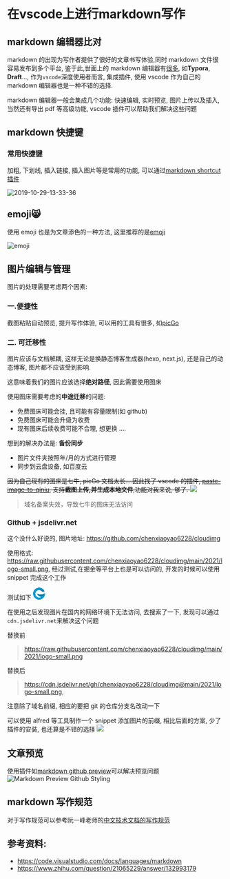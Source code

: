 # 在vscode上进行markdown写作

## markdown 编辑器比对

markdown 的出现为写作者提供了很好的文章书写体验,同时 markdown 文件很容易发布到多个平台, 鉴于此,世面上的 markdown 编辑器有[很多](https://zhuanlan.zhihu.com/p/69210764), 如**Typora**, **Draft**..., 作为`vscode`深度使用者而言, 集成插件, 使用 vscode 作为自己的 markdown 编辑器也是一种不错的选择.

markdown 编辑器一般会集成几个功能: 快速编辑, 实时预览, 图片上传以及插入, 当然还有导出 pdf 等高级功能, vscode 插件可以帮助我们解决这些问题

## markdown 快捷键

### 常用快捷键

加粗, 下划线, 插入链接, 插入图片等是常用的功能, 可以通过[markdown shortcut 插件](https://marketplace.visualstudio.com/items?itemName=mdickin.markdown-shortcuts)

![2019-10-29-13-33-36](https://cdn.jsdelivr.net/gh/chenxiaoyao6228/cloudimg@main/2019//10/2019-10-29-13-33-36.png)

## emoji😸

使用 emoji 也是为文章添色的一种方法, 这里推荐的是[emoji](https://github.com/Perkovec/Emoji.git)

![emoji](https://github.com/Perkovec/Emoji/raw/master/example.gif)

## 图片编辑与管理

图片的处理需要考虑两个因素:

### 一.便捷性

截图粘贴自动预览, 提升写作体验, 可以用的工具有很多, 如[picGo](https://picgo.github.io/PicGo-Doc/zh/)

### 二. 可迁移性

图片应该与文档解耦, 这样无论是换静态博客生成器(hexo, next.js), 还是自己的动态博客, 图片都不应该受到影响.

这意味着我们的图片应该选择**绝对路径**, 因此需要使用图床

使用图床需要考虑的**中途迁移**的问题:

- 免费图床可能会挂, 且可能有容量限制(如 github)
- 免费图床可能会升级为收费
- 现有图床后续收费可能不合理, 想更换
  ....

想到的解决办法是: **备份同步**

- 图片文件夹按照年/月的方式进行管理
- 同步到云盘设备, 如百度云

~~因为自己现有的图床是七牛, picGo 文档太长....因此找了 vscode 的插件, [paste-image-to-qiniu](https://marketplace.visualstudio.com/items?itemName=favers.paste-image-to-qiniu), 支持**截图上传,并生成本地文件**,功能对我来说, 够了.
![](https://github.com/favers/vscode-qiniu-upload-2019/raw/master/screenshot/screenshot.gif)~~

> 域名备案失效，导致七牛的图床无法访问

### Github + jsdelivr.net

这个没什么好说的, 图片地址: https://github.com/chenxiaoyao6228/cloudimg

使用格式: https://raw.githubusercontent.com/chenxiaoyao6228/cloudimg/main/2021/logo-small.png, 经过测试,在掘金等平台上也是可以访问的, 开发的时候可以使用 snippet 完成这个工作

测试如下
![](https://raw.githubusercontent.com/chenxiaoyao6228/cloudimg/main/2021/logo-small.png)

在使用之后发现图片在国内的网络环境下无法访问, 去搜索了一下, 发现可以通过`cdn.jsdelivr.net`来解决这个问题

替换前

> https://raw.githubusercontent.com/chenxiaoyao6228/cloudimg/main/2021/logo-small.png

替换后

> https://cdn.jsdelivr.net/gh/chenxiaoyao6228/cloudimg@main/2021/logo-small.png,

注意除了域名前缀, 相应的要把 git 的仓库分支名改动一下

可以使用 alfred 等工具制作一个 snippet 添加图片的前缀, 相比后面的方案, 少了插件的安装, 也还算是不错的选择
![](https://cdn.jsdelivr.net/gh/chenxiaoyao6228/cloudimg@main/2022/alfred-pic-snippet.png)

## 文章预览

使用插件如[markdown github preview](https://marketplace.visualstudio.com/items?itemName=bierner.markdown-preview-github-styles)可以解决预览问题
![Markdown Preview Github Styling](https://github.com/mjbvz/vscode-github-markdown-preview-style/raw/master/docs/example.png)

## markdown 写作规范

对于写作规范可以参考阮一峰老师的[中文技术文档的写作规范](https://github.com/ruanyf/document-style-guide)

## 参考资料:

- https://code.visualstudio.com/docs/languages/markdown
- https://www.zhihu.com/question/21065229/answer/132993179
